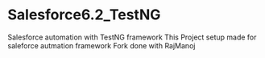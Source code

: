 # Salesforce6.2_TestNG
Salesforce automation with TestNG framework
This Project setup made for saleforce autmation framework
Fork done with RajManoj
